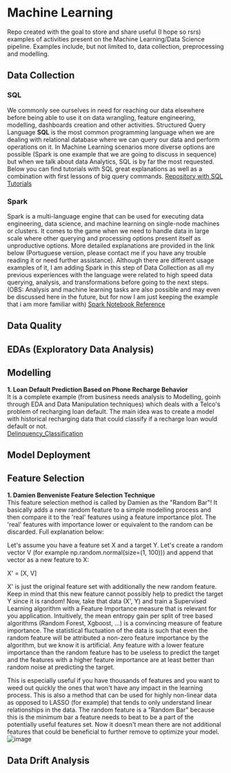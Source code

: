 # Machine Learning

Repo created with the goal to store and share useful (I hope so rsrs) examples of activities present on the Machine Learning/Data Science pipeline. 
Examples include, but not limited to, data collection, preprocessing and modelling. 


## Data Collection
### SQL
We commonly see ourselves in need for reaching our data elsewhere before being able to use it on data wrangling, feature engineering, modelling, dashboards creation and other activities. Structured Query Language **SQL** is the most common programming language when we are dealing with relational database where we can query our data and perform operations on it. In Machine Learning scenarios more diverse options are possible (Spark is one example that we are going to discuss in sequence) but when we talk about data Analytics, SQL is by far the most requested. Below you can find tutorials with SQL great explanations as well as a combination with first lessons of big query commands.
[Repository with SQL Tutorials](https://github.com/BebetoFernandes/SQL---Intro-to-Advanced)

### Spark
Spark is a multi-language engine that can be used for executing data engineering, data science, and machine learning on single-node machines or clusters. It comes to the game when we need to handle data in large scale where other querying and processing options present itself as unproductive options. More detailed explanations are provided in the link below (Portuguese version, please contact me if you have any trouble reading it or need further assistance). Although there are different usage examples of it, I am adding Spark in this step of Data Collection as all my previous experiences with the language were related to high speed data querying, analysis, and transformations before going to the next steps. (OBS: Analysis and machine learning tasks are also possible and may even be discussed here in the future, but for now I am just keeping the example that i am more familiar with)
[Spark Notebook Reference](notebook_final_referencia.ipynb)

## Data Quality


## EDAs (Exploratory Data Analysis)


## Modelling
**1. Loan Default Prediction Based on Phone Recharge Behavior**<br />
It is a complete example (from business needs analysis to Modelling, goinh through EDA and Data Manipulation techniques) which deals with a Telco's problem of recharging loan default. The main idea was to create a model with historical recharging data that could classify if a recharge loan would default or not.<br />
[Delinquency_Classification](https://github.com/BebetoFernandes/Machine-Learning-Models/blob/master/Delinquency_Classification_Classifica%C3%A7%C3%A3o_de_Inadimpl%C3%AAncia.ipynb)


## Model Deployment


## Feature Selection
**1. Damien Benveniste Feature Selection Technique**<br />
This feature selection method is called by Damien as the "Random Bar"! It basically adds a new random feature to a simple modelling process and then compare it to the 'real' features using a feature importance plot. The 'real' features with importance lower or equivalent to the random can be discarded. Full explanation below:

Let's assume you have a feature set X and a target Y. Let's create a random vector V (for example np.random.normal(size=(1, 100))) and append that vector as a new feature to X:

X' = [X, V]

X' is just the original feature set with additionally the new random feature. Keep in mind that this new feature cannot possibly help to predict the target Y since it is random! Now, take that data (X', Y) and train a Supervised Learning algorithm with a Feature Importance measure that is relevant for you application. Intuitively, the mean entropy gain per split of tree based algorithms (Random Forest, Xgboost, ...) is a convincing measure of feature importance. The statistical fluctuation of the data is such that even the random feature will be attributed a non-zero feature importance by the algorithm, but we know it is artificial. Any feature with a lower feature importance than the random feature has to be useless to predict the target and the features with a higher feature importance are at least better than random noise at predicting the target. 

This is especially useful if you have thousands of features and you want to weed out quickly the ones that won't have any impact in the learning process. This is also a method that can be used for highly non-linear data as opposed to LASSO (for example) that tends to only understand linear relationships in the data. The random feature is a "Random Bar" because this is the minimum bar a feature needs to beat to be a part of the potentially useful features set. Now it doesn't mean there are not additional features that could be beneficial to further remove to optimize your model.<br />
![image](https://user-images.githubusercontent.com/55111736/170554154-0d20d49e-4fb2-451e-b727-3072b1492a79.png)


## Data Drift Analysis
